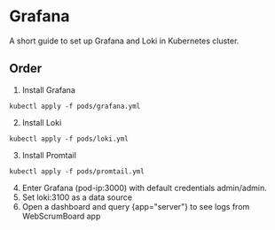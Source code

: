 # Grafana

A short guide to set up Grafana and Loki in Kubernetes cluster.

## Order
1. Install Grafana
```
kubectl apply -f pods/grafana.yml
```

2. Install Loki
```
kubectl apply -f pods/loki.yml
```

3. Install Promtail

```
kubectl apply -f pods/promtail.yml
```

4. Enter Grafana (pod-ip:3000) with default credentials admin/admin. 
5. Set loki:3100 as a data source
6. Open a dashboard and query {app="server"} to see logs from WebScrumBoard app



